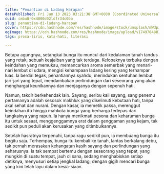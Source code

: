```yaml
---
title: "Penantian di Ladang Harapan"
datePublished: Fri Jun 13 2025 03:21:38 GMT+0000 (Coordinated Universal Time)
cuid: cmbu8r0x4000d02ldfr34c0bo
slug: penantian-di-ladang-harapan
cover: https://cdn.hashnode.com/res/hashnode/image/stock/unsplash/mWdpieXrE74/upload/d0fb1172cbff4d31b11ef04201816641.jpeg
ogImage: https://cdn.hashnode.com/res/hashnode/image/upload/v1749784881164/49b26ea2-1711-4ea9-901f-773654ce835f.jpeg
tags: prosa-liris, kata-hati, literasi

---
```


Betapa agungnya, setangkai bunga itu muncul dari kedalaman tanah tandus yang retak, sebuah keajaiban yang tak terduga. Kelopaknya terbuka dengan keindahan yang memukau, memancarkan aroma semerbak yang menari-nari lembut di udara, mengisi kehampaan ladang kering yang terhampar luas. Ia berdiri tegak, penantiannya syahdu, merindukan sentuhan lembut jari-jari yang tepat, mendambakan perlindungan dari seseorang yang akan menghargai keunikannya dan menjaganya dengan sepenuh hati.

Namun, takdir berkehendak lain. Sayang, seribu kali sayang, sang penemu pertamanya adalah sesosok makhluk yang diselimuti kebutaan hati, tanpa akal sehat dan nurani. Dengan kasar, ia memetik paksa, merenggut keindahan itu hingga mahkota bunga yang berharga terlepas dari tangkainya yang rapuh. Ia hanya menikmati pesona dan keharuman bunga itu untuk sesaat, menggenggamnya erat dalam genggaman yang kejam, tak sedikit pun peduli akan kerusakan yang ditimbulkannya.

Setelah hasratnya terpenuhi, tanpa ragu sedikit pun, ia membuang bunga itu begitu saja. Terhempas, bunga itu kembali ke tanah, lantas berkalang debu, tak pernah merasakan kehangatan kasih sayang dan perlindungan yang seharusnya. Ia tak sempat bertemu dengan seseorang yang tepat, yang mungkin di suatu tempat, jauh di sana, sedang menghabiskan setiap detiknya, menyusuri setiap jengkal ladang, dengan gigih mencari bunga yang kini telah layu dalam kesia-siaan.